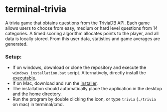 # terminal-trivia
A trivia game that obtains questions from the TriviaDB API. Each game allows users to choose from easy, medium or hard level questions from 14 categories. A timed scoring algorithm allocates points to the player, and all data is locally stored. From this user data, statistics and game averages are generated. 

### Setup:
- If on windows, download or clone the repository  and execute the `windows_installation.bat` script. Alternatively, directly install the [executable](https://github.com/dasanaei/terminal-trivia/releases/download/3.0/terminal-trivia.exe).
- If on Mac, download and run the [installer](https://github.com/dasanaei/terminal-trivia/releases/download/3.0/Mac.Installer.zip). 
- The installation should automatically place the application in the desktop and the home directory.
- Run the program by double clicking the icon, or type `trivia` (`./trivia` on mac) in terminal/cmd.



